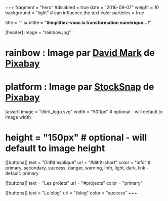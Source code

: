 +++
fragment = "hero"
#disabled = true
date = "2016-09-07"
weight = 10
background = "light" # can influence the text color
particles = true

title = ""
subtitle = "<b>Simplifiez-vous la transformation numérique...!</b>"

[header]
  image = "rainbow.jpg"
# rainbow : Image par <a href="https://pixabay.com/fr/users/12019-12019/?utm_source=link-attribution&amp;utm_medium=referral&amp;utm_campaign=image&amp;utm_content=1894743">David Mark</a> de <a href="https://pixabay.com/fr/?utm_source=link-attribution&amp;utm_medium=referral&amp;utm_campaign=image&amp;utm_content=1894743">Pixabay</a>
# platform : Image par <a href="https://pixabay.com/fr/users/StockSnap-894430/?utm_source=link-attribution&amp;utm_medium=referral&amp;utm_campaign=image&amp;utm_content=2586078">StockSnap</a> de <a href="https://pixabay.com/fr/?utm_source=link-attribution&amp;utm_medium=referral&amp;utm_campaign=image&amp;utm_content=2586078">Pixabay</a>
[asset]
  image = "ditrit_logo.svg"
  width = "500px" # optional - will default to image width
  # height = "150px" # optional - will default to image height

[[buttons]]
  text = "DitRit expliqué"
  url = "#ditrit-short"
  color = "info" # primary, secondary, success, danger, warning, info, light, dark, link - default: primary

[[buttons]]
  text = "Les projets"
  url = "#projects"
  color = "primary"

[[buttons]]
  text = "Le blog"
  url = "/blog"
  color = "success"
+++
